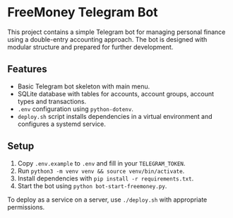 # FreeMoney Telegram Bot

This project contains a simple Telegram bot for managing personal finance using a double-entry accounting approach. The bot is designed with modular structure and prepared for further development.

## Features

- Basic Telegram bot skeleton with main menu.
- SQLite database with tables for accounts, account groups, account types and transactions.
- `.env` configuration using `python-dotenv`.
- `deploy.sh` script installs dependencies in a virtual environment and configures a systemd service.

## Setup

1. Copy `.env.example` to `.env` and fill in your `TELEGRAM_TOKEN`.
2. Run `python3 -m venv venv && source venv/bin/activate`.
3. Install dependencies with `pip install -r requirements.txt`.
4. Start the bot using `python bot-start-freemoney.py`.

To deploy as a service on a server, use `./deploy.sh` with appropriate permissions.

